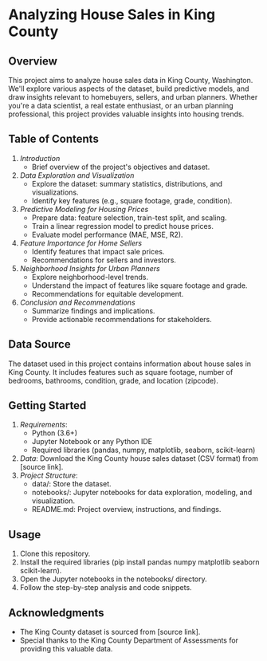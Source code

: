 # Analyzing House Sales in King County

## Overview
This project aims to analyze house sales data in King County, Washington. We'll explore various aspects of the dataset, build predictive models, and draw insights relevant to homebuyers, sellers, and urban planners. Whether you're a data scientist, a real estate enthusiast, or an urban planning professional, this project provides valuable insights into housing trends.

## Table of Contents
1. *Introduction*
    - Brief overview of the project's objectives and dataset.
2. *Data Exploration and Visualization*
    - Explore the dataset: summary statistics, distributions, and visualizations.
    - Identify key features (e.g., square footage, grade, condition).
3. *Predictive Modeling for Housing Prices*
    - Prepare data: feature selection, train-test split, and scaling.
    - Train a linear regression model to predict house prices.
    - Evaluate model performance (MAE, MSE, R2).
4. *Feature Importance for Home Sellers*
    - Identify features that impact sale prices.
    - Recommendations for sellers and investors.
5. *Neighborhood Insights for Urban Planners*
    - Explore neighborhood-level trends.
    - Understand the impact of features like square footage and grade.
    - Recommendations for equitable development.
6. *Conclusion and Recommendations*
    - Summarize findings and implications.
    - Provide actionable recommendations for stakeholders.

## Data Source
The dataset used in this project contains information about house sales in King County. It includes features such as square footage, number of bedrooms, bathrooms, condition, grade, and location (zipcode).

## Getting Started
1. *Requirements*:
    - Python (3.6+)
    - Jupyter Notebook or any Python IDE
    - Required libraries (pandas, numpy, matplotlib, seaborn, scikit-learn)
2. *Data*: Download the King County house sales dataset (CSV format) from [source link].
3. *Project Structure*:
    - data/: Store the dataset.
    - notebooks/: Jupyter notebooks for data exploration, modeling, and visualization.
    - README.md: Project overview, instructions, and findings.

## Usage
1. Clone this repository.
2. Install the required libraries (pip install pandas numpy matplotlib seaborn scikit-learn).
3. Open the Jupyter notebooks in the notebooks/ directory.
4. Follow the step-by-step analysis and code snippets.

## Acknowledgments
- The King County dataset is sourced from [source link].
- Special thanks to the King County Department of Assessments for providing this valuable data.
